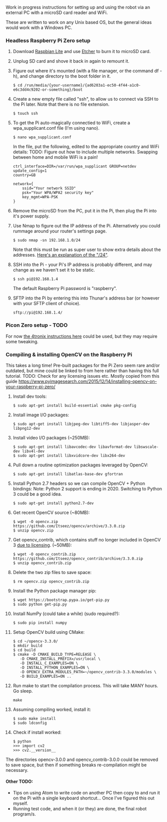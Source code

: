 Work in progress instructions for setting up and using the robot via an external PC with a microSD card reader and WiFi.

These are written to work on any Unix based OS, but the general ideas would work with a Windows PC.

### Headless Raspberry Pi Zero setup

1. Download [Raspbian Lite](https://www.raspberrypi.org/downloads/raspbian/) and use [Etcher](https://etcher.io/) to burn it to microSD card.

2. Unplug SD card and shove it back in again to remount it.

3. Figure out where it's mounted (with a file manager, or the command df -h), and change directory to the boot folder in it.
   ```
   $ cd /run/media/{your-username}/{ad6203a1-ec50-4f44-a1c0-e6c3dd4c9202-or-something}/boot
   ```

4. Create a new empty file called "ssh", to allow us to connect via SSH to the Pi later. Note that there is no file extension.
   ```
   $ touch ssh
   ```

5. To get the Pi auto-magically connectied to WiFi, create a wpa_supplicant.conf file (I'm using nano).
   ```
   $ nano wpa_supplicant.conf
   ```
   In the file, put the following, edited to the appropriate country and WiFi details:
   TODO: Figure out how to include multiple networks. Swapping between home and mobile WiFi is a pain!
   ```
   ctrl_interface=DIR=/var/run/wpa_supplicant GROUP=netdev
   update_config=1
   country=GB
   
   network={
	   ssid="Your network SSID"
	   psk="Your WPA/WPA2 security key"
	   key_mgmt=WPA-PSK
   }
   ```


6. Remove the microSD from the PC, put it in the Pi, then plug the Pi into it's power supply.

7. Use Nmap to figure out the IP address of the Pi. Alternatively you could rummage around your router's settings page.
   ```
   $ sudo nmap -sn 192.168.1.0/24
   ```
   Note that this must be run as super user to show extra details about the addresses. [Here's an explanation of the "/24"](https://serverfault.com/questions/270005/what-is-the-slash-after-the-ip).

8. SSH into the Pi - your Pi's IP address is probably different, and may change as we haven't set it to be static.
   ```
   $ ssh pi@192.168.1.4
   ```
   The default Raspberry Pi password is "raspberry".

9. SFTP into the Pi by entering this into Thunar's address bar (or however with your SFTP client of choice).
   ```
   sftp://pi@192.168.1.4/
   ```
### Picon Zero setup - TODO
For now [the 4tronix instructions here](https://4tronix.co.uk/blog/?p=1224) could be used, but they may require some tweaking.
 
### Compiling & installing OpenCV on the Raspberry Pi
This takes a long time! Pre-built packages for the Pi Zero seem rare and/or outdated, but mine could be linked to from here rather than having this full tutorial. TODO: Check for any licensing issues etc.
Mostly copied from this guide https://www.pyimagesearch.com/2015/12/14/installing-opencv-on-your-raspberry-pi-zero/
1. Install dev tools:
   ```
   $ sudo apt-get install build-essential cmake pkg-config
   ```
   
2. Install image I/O packages:
   ```
   $ sudo apt-get install libjpeg-dev libtiff5-dev libjasper-dev libpng12-dev
   ```
   
3. Install video I/O packages (~250MB):
   ```
   $ sudo apt-get install libavcodec-dev libavformat-dev libswscale-dev libv4l-dev
   $ sudo apt-get install libxvidcore-dev libx264-dev
   ```
   
4. Pull down a routine optimization packages leveraged by OpenCV:
   ```
   $ sudo apt-get install libatlas-base-dev gfortran
   ```
   
5. Install Python 2.7 headers so we can compile OpenCV + Python bindings:
   Note: Python 2 support is ending in 2020. Switching to Python 3 could be a good idea.
   ```
   $ sudo apt-get install python2.7-dev
   ```
   
6. Get recent OpenCV source (~80MB):
   ```
   $ wget -O opencv.zip https://github.com/Itseez/opencv/archive/3.3.0.zip
   $ unzip opencv.zip
   ```
   
7. Get opencv_contrib, which contains stuff no longer included in OpenCV 3 [due to licensing](https://www.pyimagesearch.com/2015/07/16/where-did-sift-and-surf-go-in-opencv-3/). (~50MB):
   ```
   $ wget -O opencv_contrib.zip https://github.com/Itseez/opencv_contrib/archive/3.3.0.zip
   $ unzip opencv_contrib.zip
   ```
   
8. Delete the two zip files to save space:
   ```
   $ rm opencv.zip opencv_contrib.zip
   ```
   
9. Install the Python package manager pip:
   ```
   $ wget https://bootstrap.pypa.io/get-pip.py
   $ sudo python get-pip.py
   ```
   
10. Install NumPy (could take a while) (sudo required?):
    ```
    $ sudo pip install numpy
    ```
   
11. Setup OpenCV build using CMake:
    ```
    $ cd ~/opencv-3.3.0/
    $ mkdir build
    $ cd build
    $ cmake -D CMAKE_BUILD_TYPE=RELEASE \
       -D CMAKE_INSTALL_PREFIX=/usr/local \
       -D INSTALL_C_EXAMPLES=ON \
       -D INSTALL_PYTHON_EXAMPLES=ON \
       -D OPENCV_EXTRA_MODULES_PATH=~/opencv_contrib-3.3.0/modules \
       -D BUILD_EXAMPLES=ON ..
    ```

12. Run make to start the compilation process. This will take MANY hours. Go sleep.
    ```
    make
    ```
   
13. Assuming compiling worked, install it:
    ```
    $ sudo make install
    $ sudo ldconfig
    ```
   
14. Check if install worked:
    ```
    $ python
    >>> import cv2
    >>> cv2.__version__
    ```   
The directories opencv-3.0.0 and opencv_contrib-3.0.0 could be removed to save space, but then if something breaks re-compilation might be necessary.
   

#### Other TODO:
 - Tips on using Atom to write code on another PC then copy to and run it on the Pi with a single keyboard shortcut... Once I've figured this out myself.
 - Running test code, and when it (or they) are done, the final robot program/s.
